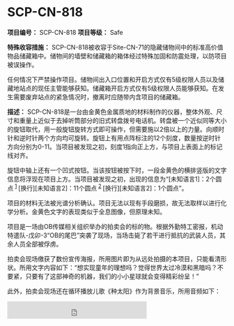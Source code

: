 # SCP-CN-818


**项目编号：**  SCP-CN-818
**项目等级：**  Safe

**特殊收容措施：**  SCP-CN-818被收容于Site-CN-71的隐藏储物间中的标准高价值物品储藏箱中。储物间的墙壁和储藏箱的箱体经过特殊加固和防震处理，以防项目被误操作。

任何情况下严禁操作项目。储物间出入口位置和开启方式仅有5级权限人员以及储藏地站点的现任主管能够获知。储藏箱开启方式仅有5级权限人员能够获知。在发生需要废弃站点的紧急情况时，撤离时应随带内含项目的储藏箱。

**描述：**  SCP-CN-818是一台由金黄色金属质地的材料制作的仪器，整体外观、尺寸和重量上近似于去掉听筒部分的旧式转盘拨号电话机。转盘被一个近似同等大小的旋钮取代，用一般旋钮旋转方式即可操作，但需要施以2倍以上的力量。向顺时针和逆时针两个方向均可旋转。旋钮上有用点阵标注的12个刻度，数量按逆时针方向分别为0-11。当项目被发现之初，刻度1指向正上方，与项目上表面上的标记线对齐。

旋钮中轴上还有一个凹式按钮。当该按钮被按下时，一段金黄色的横排竖版的文字信息将浮现在项目上方。当项目被发现之初，出现的信息为“[未知语言1]：2个圆点<sup class='footnoteref'>
 <a shape='rect' class='footnoteref' id='footnoteref-1' href='javascript:;' onclick='WIKIDOT.page.utils.scrollToReference(&apos;footnote-1&apos;)'>1</a>
</sup>[换行][未知语言2]：11个圆点<sup class='footnoteref'>
 <a shape='rect' class='footnoteref' id='footnoteref-2' href='javascript:;' onclick='WIKIDOT.page.utils.scrollToReference(&apos;footnote-2&apos;)'>2</a>
</sup>[换行][未知语言2]：1个圆点”。

项目的材料无法被光谱分析确认。项目无法以现有手段磨损，故无法取样以进行化学分析。金黄色文字的表现类似于全息图像，但原理未知。

项目是一场由OB传媒相关组织举办的拍卖会的标的物。根据外勤特工密报，机动特遣队-戊卯-3“OB的尾巴”突袭了现场，当场击毙了若干进行抵抗的武装人员，其余人员全部被俘虏。

拍卖会现场缴获了数份宣传海报，所用图片即为从远处拍摄的本项目，只能看清形状。所用文字内容如下：“想实现童年的理想吗？觉得世界太过冷漠和黑暗吗？不要紧，只要有了这部神奇的机器，我们的小小星球就会变得精彩纷呈！”

此外，拍卖会现场还在循环播放儿歌《种太阳》作为背景音乐，所用音频如下：

<iframe align='' frameborder='0' scrolling='no' class='' src='http://snippets.wdfiles.com/local--code/code:mp3#http://scp-wiki-cn.wikidot.com/local--files/scp-cn-818/sun.mp3' height='40px' width='320px' style='' />




